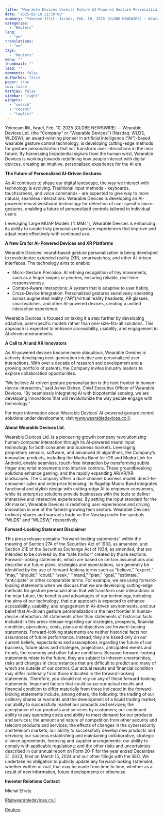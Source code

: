 ```yaml
---
title: "Wearable Devices Unveils Future AI-Powered Gesture Personalization Technology, Paving the Way for Next-Gen User Interactions"
date: "2025-02-10 21:50:00"
summary: "Yokneam Illit, Israel, Feb. 10, 2025 (GLOBE NEWSWIRE) — Wearable Devices Ltd. (the “Company” or “Wearable Devices”) (Nasdaq: WLDS, WLDSW), an award-winning pioneer in artificial intelligence (“AI”)-based wearable gesture control technology, is developing cutting-edge methods for gesture personalization that will transform user interactions in the near future. By harnessing biopotential..."
categories:
  - "Reuters"
lang:
  - "en"
translations:
  - "en"
tags:
  - "Reuters"
menu: ""
thumbnail: ""
lead: ""
comments: false
authorbox: false
pager: true
toc: false
mathjax: false
sidebar: "right"
widgets:
  - "search"
  - "recent"
  - "taglist"
---
```


Yokneam Illit, Israel, Feb. 10, 2025 (GLOBE NEWSWIRE) — Wearable Devices Ltd. (the “Company” or “Wearable Devices”) (Nasdaq: WLDS, WLDSW), an award-winning pioneer in artificial intelligence (“AI”)-based wearable gesture control technology, is developing cutting-edge methods for gesture personalization that will transform user interactions in the near future. By harnessing biopotential signals from the human wrist, Wearable Devices is working towards redefining how people interact with digital devices, creating an intuitive, personalized experience for the AI era.

**The Future of Personalized AI-Driven Gestures**

As AI continues to shape our digital landscape, the way we interact with technology is evolving. Traditional input methods - keyboards, touchscreens, and voice commands - are expected to give way to more natural, seamless interactions. Wearable Devices is developing an AI-powered neural wristband technology for detection of user specific micro-gestures, enabling a future of personalized controls tailored to individual users.

Leveraging Large MUAP Models (“LMMs”), Wearable Devices is enhancing its ability to create truly personalized gesture experiences that improve and adapt more effectively with continued use.

**A New Era for AI-Powered Devices and XR Platforms**

Wearable Devices’ neural-based gesture personalization is being developed to revolutionize extended reality (XR), smartwatches, and other AI-driven interfaces. The technology aims to enable:

* Micro-Gesture Precision: AI refining recognition of tiny movements, such as a finger swipes or pinches, ensuring reliable, real-time responsiveness.
* Context-Aware Interactions: A system that is adaptive to user habits.
* Cross-Device Integration: Personalized gestures seamlessly operating across augmented reality (“AR”)/virtual reality headsets, AR glasses, smartwatches, and other AI-powered devices, creating a unified interaction experience.

Wearable Devices is focused on taking it a step further by developing adaptive, user-specific models rather than one-size-fits-all solutions. This approach is expected to enhance accessibility, usability, and engagement in AI-driven environments.

**A Call to AI and XR Innovators**

As AI-powered devices become more ubiquitous, Wearable Devices is actively developing next-generation intuitive and personalized user interactions. With over a decade of research and development and a growing portfolio of patents, the Company invites industry leaders to explore collaboration opportunities.

“We believe AI-driven gesture personalization is the next frontier in human-device interaction,” said Asher Dahan, Chief Executive Officer of Wearable Devices. “By seamlessly integrating AI with biopotential sensing, we are developing innovations that will revolutionize the way people engage with technology.”

For more information about Wearable Devices’ AI-powered gesture control solutions under development, visit www.wearabledevices.co.il.

**About Wearable Devices Ltd.**

Wearable Devices Ltd. is a pioneering growth company revolutionizing human-computer interaction through its AI-powered neural input technology for both consumer and business markets. Leveraging proprietary sensors, software, and advanced AI algorithms, the Company’s innovative products, including the Mudra Band for iOS and Mudra Link for Android, enable seamless, touch-free interaction by transforming subtle finger and wrist movements into intuitive controls. These groundbreaking solutions enhance gaming, and the rapidly expanding AR/VR/XR landscapes. The Company offers a dual-channel business model: direct-to-consumer sales and enterprise licensing. Its flagship Mudra Band integrates functional and stylish design with cutting-edge AI to empower consumers, while its enterprise solutions provide businesses with the tools to deliver immersive and interactive experiences. By setting the input standard for the XR market, Wearable Devices is redefining user experiences and driving innovation in one of the fastest-growing tech sectors. Wearable Devices’ ordinary shares and warrants trade on the Nasdaq under the symbols “WLDS” and “WLDSW,” respectively.

**Forward-Looking Statement Disclaimer**

This press release contains “forward-looking statements” within the meaning of Section 27A of the Securities Act of 1933, as amended, and Section 21E of the Securities Exchange Act of 1934, as amended, that are intended to be covered by the “safe harbor” created by those sections. Forward-looking statements, which are based on certain assumptions and describe our future plans, strategies and expectations, can generally be identified by the use of forward-looking terms such as “believe,” “expect,” “may,” “should,” “could,” “seek,” “intend,” “plan,” “goal,” “estimate,” “anticipate” or other comparable terms. For example, we are using forward-looking statements when we discuss that we are developing cutting-edge methods for gesture personalization that will transform user interactions in the near future, the benefits and advantages of our technology, including the aims of our technology, that our approach is expected to enhance accessibility, usability, and engagement in AI-driven environments, and our belief that AI-driven gesture personalization is the next frontier in human-device interaction. All statements other than statements of historical facts included in this press release regarding our strategies, prospects, financial condition, operations, costs, plans and objectives are forward-looking statements. Forward-looking statements are neither historical facts nor assurances of future performance. Instead, they are based only on our current beliefs, expectations and assumptions regarding the future of our business, future plans and strategies, projections, anticipated events and trends, the economy and other future conditions. Because forward-looking statements relate to the future, they are subject to inherent uncertainties, risks and changes in circumstances that are difficult to predict and many of which are outside of our control. Our actual results and financial condition may differ materially from those indicated in the forward-looking statements. Therefore, you should not rely on any of these forward-looking statements. Important factors that could cause our actual results and financial condition to differ materially from those indicated in the forward-looking statements include, among others, the following: the trading of our ordinary shares or warrants and the development of a liquid trading market; our ability to successfully market our products and services; the acceptance of our products and services by customers; our continued ability to pay operating costs and ability to meet demand for our products and services; the amount and nature of competition from other security and telecom products and services; the effects of changes in the cybersecurity and telecom markets; our ability to successfully develop new products and services; our success establishing and maintaining collaborative, strategic alliance agreements, licensing and supplier arrangements; our ability to comply with applicable regulations; and the other risks and uncertainties described in our annual report on Form 20-F for the year ended December 31, 2023, filed on March 15, 2024 and our other filings with the SEC. We undertake no obligation to publicly update any forward-looking statement, whether written or oral, that may be made from time to time, whether as a result of new information, future developments or otherwise.

**Investor Relations Contact**

Michal Efraty

IR@wearabledevices.co.il

[Reuters](https://www.tradingview.com/news/reuters.com,2025-02-10:newsml_GNX6ljrd1:0-wearable-devices-unveils-future-ai-powered-gesture-personalization-technology-paving-the-way-for-next-gen-user-interactions/)
